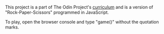 This project is a part of The Odin Project's [curriculum](https://www.theodinproject.com/courses/web-development-101/lessons/rock-paper-scissors) and is a version of "Rock-Paper-Scissors" programmed in JavaScript.

To play, open the browser console and type "game()" without the quotation marks.
